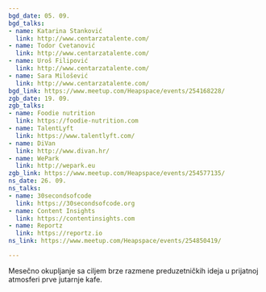 ```yaml
---
bgd_date: 05. 09.
bgd_talks:
- name: Katarina Stanković
  link: http://www.centarzatalente.com/
- name: Todor Cvetanović
  link: http://www.centarzatalente.com/
- name: Uroš Filipović
  link: http://www.centarzatalente.com/
- name: Sara Milošević
  link: http://www.centarzatalente.com/
bgd_link: https://www.meetup.com/Heapspace/events/254168228/
zgb_date: 19. 09.
zgb_talks:
- name: Foodie nutrition
  link: https://foodie-nutrition.com
- name: TalentLyft
  link: https://www.talentlyft.com/
- name: DiVan
  link: http://www.divan.hr/
- name: WePark
  link: http://wepark.eu
zgb_link: https://www.meetup.com/Heapspace/events/254577135/
ns_date: 26. 09.
ns_talks:
- name: 30secondsofcode
  link: https://30secondsofcode.org
- name: Content Insights
  link: https://contentinsights.com
- name: Reportz
  link: https://reportz.io
ns_link: https://www.meetup.com/Heapspace/events/254850419/

---
```

Mesečno okupljanje sa ciljem brze razmene preduzetničkih ideja u prijatnoj atmosferi prve jutarnje kafe.
